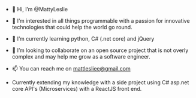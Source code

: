 - 👋 Hi, I’m @MattyLeslie
- 👀 I’m interested in all things programmable with a passion for innovative technologies that could help the world go round.
- 🌱 I’m currently learning python, C# (.net core) and jQuery
- 💞️ I’m looking to collaborate on an open source project that is not overly complex and may help me grow as a software engineer.
- 📫 You can reach me on mattlesliee@gmail.com

- Currently extending my knowledge with a side project using C# asp.net core API's (Microservices) with a ReactJS front end.

<!---
MattyLeslie/MattyLeslie is a ✨ special ✨ repository because its `README.md` (this file) appears on your GitHub profile.
You can click the Preview link to take a look at your changes.
--->
